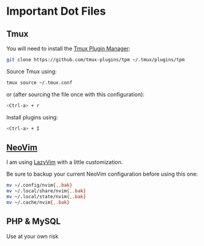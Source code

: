 # Important Dot Files

## Tmux

You will need to install the [Tmux Plugin Manager](https://github.com/tmux-plugins/tpm):

```bash
git clone https://github.com/tmux-plugins/tpm ~/.tmux/plugins/tpm
```

Source Tmux using:

```bash
tmux source ~/.tmux.conf
```

or (after sourcing the file once with this configuration):

```bash
<Ctrl-a> + r
```

Install plugins using:

```bash
<Ctrl-a> + I
```

## [NeoVim](https://github.com/BrianProcopio/LazyVim)

I am using [LazyVim](https://github.com/LazyVim/LazyVim) with a little customization.

Be sure to backup your current NeoVim configuration before using this one:

```bash
mv ~/.config/nvim{,.bak}
mv ~/.local/share/nvim{,.bak}
mv ~/.local/state/nvim{,.bak}
mv ~/.cache/nvim{,.bak}
```

## PHP & MySQL

Use at your own risk
